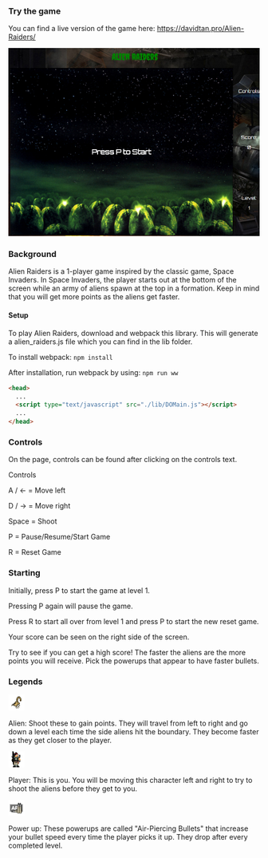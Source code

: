 ### Try the game

You can find a live version of the game here: https://davidtan.pro/Alien-Raiders/

![live]

### Background

Alien Raiders is a 1-player game inspired by the classic game, Space Invaders.
In Space Invaders, the player starts out at the bottom of the screen while an
army of aliens spawn at the top in a formation. Keep in mind that you will get
more points as the aliens get faster.

#### Setup
To play Alien Raiders, download and webpack this library. This will generate a alien_raiders.js
file which you can find in the lib folder.

To install webpack: `npm install`

After installation, run webpack by using: `npm run ww`

```html
<head>
  ...
  <script type="text/javascript" src="./lib/DOMain.js"></script>
  ...
</head>
```

### Controls

On the page, controls can be found after clicking on the controls text.

Controls

A / ← = Move left

D / → = Move right 

Space = Shoot 

P = Pause/Resume/Start Game

R = Reset Game

### Starting

Initially, press P to start the game at level 1.

Pressing P again will pause the game.

Press R to start all over from level 1 and press P to start the new reset game.

Your score can be seen on the right side of the screen.

Try to see if you can get a high score! The faster the aliens are the more points
you will receive. Pick the powerups that appear to have faster bullets.

### Legends

<img src="./assets/alien.png" height="32" width="32">

Alien: Shoot these to gain points. They will travel from left to right and go down
a level each time the side aliens hit the boundary. They become faster as they get
closer to the player.

<img src="./assets/player.png" height="32" width="32">

Player: This is you. You will be moving this character left and right to try to
shoot the aliens before they get to you.

<img src="./assets/powerup.png" height="32" width="32">

Power up: These powerups are called "Air-Piercing Bullets" that increase your
bullet speed every time the player picks it up. They drop after every completed
level.

[live]:./assets/alienraiders.png